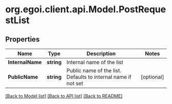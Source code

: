 
# org.egoi.client.api.Model.PostRequestList

## Properties

Name | Type | Description | Notes
------------ | ------------- | ------------- | -------------
**InternalName** | **string** | Internal name of the list | 
**PublicName** | **string** | Public name of the list. Defaults to internal name if not set | [optional] 

[[Back to Model list]](../README.md#documentation-for-models)
[[Back to API list]](../README.md#documentation-for-api-endpoints)
[[Back to README]](../README.md)

